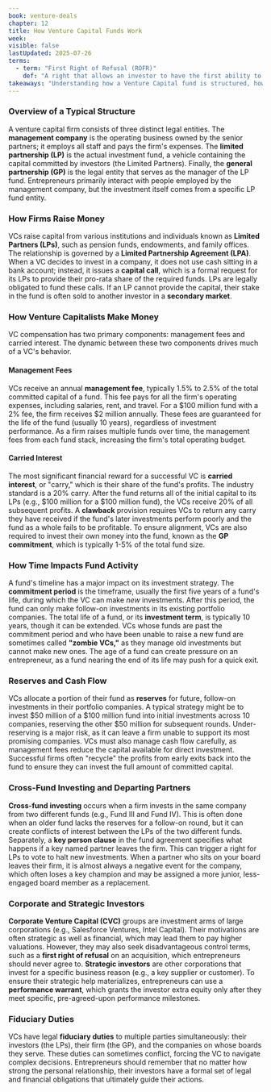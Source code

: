 ```yaml
---
book: venture-deals
chapter: 12
title: How Venture Capital Funds Work
week: 
visible: false
lastUpdated: 2025-07-26
terms:
  - term: "First Right of Refusal (ROFR)"
    def: "A right that allows an investor to have the first ability to either make another investment in the company or acquire the company. As mentioned in the chapter, this is a form of control often sought by Corporate Venture Capital (CVC) investors during a potential acquisition, and the authors strongly caution entrepreneurs against ever granting this right."
takeaways: "Understanding how a Venture Capital fund is structured, how VCs get paid, and the lifecycle pressures of their funds is critical for any entrepreneur. This knowledge demystifies investor behavior, revealing that VCs have their own bosses (LPs) and are driven by a complex set of incentives (management fees vs. carried interest) and timelines that directly impact their decisions regarding your company. This insight into stakeholder motivation is valuable in any career, as it helps you better negotiate and manage relationships with capital partners."
---
```


### Overview of a Typical Structure
A venture capital firm consists of three distinct legal entities. The **management company** is the operating business owned by the senior partners; it employs all staff and pays the firm's expenses. The **limited partnership (LP)** is the actual investment fund, a vehicle containing the capital committed by investors (the Limited Partners). Finally, the **general partnership (GP)** is the legal entity that serves as the manager of the LP fund. Entrepreneurs primarily interact with people employed by the management company, but the investment itself comes from a specific LP fund entity.

### How Firms Raise Money
VCs raise capital from various institutions and individuals known as **Limited Partners (LPs)**, such as pension funds, endowments, and family offices. The relationship is governed by a **Limited Partnership Agreement (LPA)**. When a VC decides to invest in a company, it does not use cash sitting in a bank account; instead, it issues a **capital call**, which is a formal request for its LPs to provide their pro-rata share of the required funds. LPs are legally obligated to fund these calls. If an LP cannot provide the capital, their stake in the fund is often sold to another investor in a **secondary market**.

### How Venture Capitalists Make Money
VC compensation has two primary components: management fees and carried interest. The dynamic between these two components drives much of a VC's behavior.

#### Management Fees
VCs receive an annual **management fee**, typically 1.5% to 2.5% of the total committed capital of a fund. This fee pays for all the firm's operating expenses, including salaries, rent, and travel. For a $100 million fund with a 2% fee, the firm receives $2 million annually. These fees are guaranteed for the life of the fund (usually 10 years), regardless of investment performance. As a firm raises multiple funds over time, the management fees from each fund stack, increasing the firm's total operating budget.

#### Carried Interest
The most significant financial reward for a successful VC is **carried interest**, or "carry," which is their share of the fund's profits. The industry standard is a 20% carry. After the fund returns all of the initial capital to its LPs (e.g., $100 million for a $100 million fund), the VCs receive 20% of all subsequent profits. A **clawback** provision requires VCs to return any carry they have received if the fund's later investments perform poorly and the fund as a whole fails to be profitable. To ensure alignment, VCs are also required to invest their own money into the fund, known as the **GP commitment**, which is typically 1-5% of the total fund size.

### How Time Impacts Fund Activity
A fund's timeline has a major impact on its investment strategy. The **commitment period** is the timeframe, usually the first five years of a fund's life, during which the VC can make *new* investments. After this period, the fund can only make follow-on investments in its existing portfolio companies. The total life of a fund, or its **investment term**, is typically 10 years, though it can be extended. VCs whose funds are past the commitment period and who have been unable to raise a new fund are sometimes called **"zombie VCs,"** as they manage old investments but cannot make new ones. The age of a fund can create pressure on an entrepreneur, as a fund nearing the end of its life may push for a quick exit.

### Reserves and Cash Flow
VCs allocate a portion of their fund as **reserves** for future, follow-on investments in their portfolio companies. A typical strategy might be to invest $50 million of a $100 million fund into initial investments across 10 companies, reserving the other $50 million for subsequent rounds. Under-reserving is a major risk, as it can leave a firm unable to support its most promising companies. VCs must also manage cash flow carefully, as management fees reduce the capital available for direct investment. Successful firms often "recycle" the profits from early exits back into the fund to ensure they can invest the full amount of committed capital.

### Cross-Fund Investing and Departing Partners
**Cross-fund investing** occurs when a firm invests in the same company from two different funds (e.g., Fund III and Fund IV). This is often done when an older fund lacks the reserves for a follow-on round, but it can create conflicts of interest between the LPs of the two different funds. Separately, a **key person clause** in the fund agreement specifies what happens if a key named partner leaves the firm. This can trigger a right for LPs to vote to halt new investments. When a partner who sits on your board leaves their firm, it is almost always a negative event for the company, which often loses a key champion and may be assigned a more junior, less-engaged board member as a replacement.

### Corporate and Strategic Investors
**Corporate Venture Capital (CVC)** groups are investment arms of large corporations (e.g., Salesforce Ventures, Intel Capital). Their motivations are often strategic as well as financial, which may lead them to pay higher valuations. However, they may also seek disadvantageous control terms, such as a **first right of refusal** on an acquisition, which entrepreneurs should never agree to. **Strategic investors** are other corporations that invest for a specific business reason (e.g., a key supplier or customer). To ensure their strategic help materializes, entrepreneurs can use a **performance warrant**, which grants the investor extra equity only after they meet specific, pre-agreed-upon performance milestones.

### Fiduciary Duties
VCs have legal **fiduciary duties** to multiple parties simultaneously: their investors (the LPs), their firm (the GP), and the companies on whose boards they serve. These duties can sometimes conflict, forcing the VC to navigate complex decisions. Entrepreneurs should remember that no matter how strong the personal relationship, their investors have a formal set of legal and financial obligations that ultimately guide their actions.